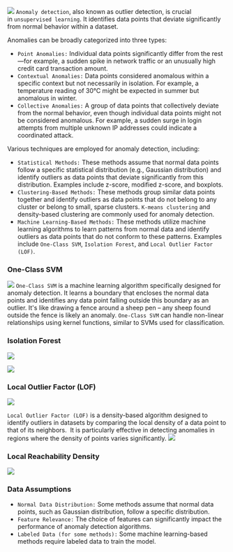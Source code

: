 ![](Pasted%20image%2020250821081016.png)
`Anomaly detection`, also known as outlier detection, is crucial in `unsupervised learning`. It identifies data points that deviate significantly from normal behavior within a dataset.

Anomalies can be broadly categorized into three types:

- `Point Anomalies:` Individual data points significantly differ from the rest—for example, a sudden spike in network traffic or an unusually high credit card transaction amount.
- `Contextual Anomalies:` Data points considered anomalous within a specific context but not necessarily in isolation. For example, a temperature reading of 30°C might be expected in summer but anomalous in winter.
- `Collective Anomalies:` A group of data points that collectively deviate from the normal behavior, even though individual data points might not be considered anomalous. For example, a sudden surge in login attempts from multiple unknown IP addresses could indicate a coordinated attack.

Various techniques are employed for anomaly detection, including:

- `Statistical Methods:` These methods assume that normal data points follow a specific statistical distribution (e.g., Gaussian distribution) and identify outliers as data points that deviate significantly from this distribution. Examples include z-score, modified z-score, and boxplots.
- `Clustering-Based Methods:` These methods group similar data points together and identify outliers as data points that do not belong to any cluster or belong to small, sparse clusters. `K-means clustering` and density-based clustering are commonly used for anomaly detection.
- `Machine Learning-Based Methods:` These methods utilize machine learning algorithms to learn patterns from normal data and identify outliers as data points that do not conform to these patterns. Examples include `One-Class SVM`, `Isolation Forest`, and `Local Outlier Factor (LOF)`.

### One-Class SVM

![](Pasted%20image%2020250821081205.png)
`One-Class SVM` is a machine learning algorithm specifically designed for anomaly detection. It learns a boundary that encloses the normal data points and identifies any data point falling outside this boundary as an outlier. It's like drawing a fence around a sheep pen – any sheep found outside the fence is likely an anomaly. `One-Class SVM` can handle non-linear relationships using kernel functions, similar to SVMs used for classification.
### Isolation Forest

![](Pasted%20image%2020250821081236.png)

![](Pasted%20image%2020250821081347.png)

### Local Outlier Factor (LOF)

![](Pasted%20image%2020250821081357.png)

`Local Outlier Factor (LOF)` is a density-based algorithm designed to identify outliers in datasets by comparing the local density of a data point to that of its neighbors.  It is particularly effective in detecting anomalies in regions where the density of points varies significantly.
![](Pasted%20image%2020250821081449.png)

### Local Reachability Density
![](Pasted%20image%2020250821081506.png)
### Data Assumptions
- `Normal Data Distribution:` Some methods assume that normal data points, such as Gaussian distribution, follow a specific distribution.
- `Feature Relevance:` The choice of features can significantly impact the performance of anomaly detection algorithms.
- `Labeled Data (for some methods):` Some machine learning-based methods require labeled data to train the model.


